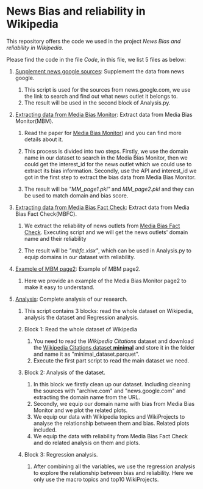 # News Bias and reliability in Wikipedia

This repository offers the code we used in the project *News Bias and reliability in Wikipedia*.

Please find the code in the file *Code*, in this file, we list 5 files as below:
1. [Supplement news google sources](Code/get_news_google_source.py): Supplement the data from news google.

    1. This script is used for the sources from news.google.com, we use the link to search and find out what news outlet it belongs to.
    2. The result will be used in the second block of Analysis.py.
2. [Extracting data from Media Bias Monitor](Code/get_bais_form_MM.py ): Extract data from Media Bias Monitor(MBM).

    1. Read the paper for [Media Bias Monitor](https://www.aaai.org/ocs/index.php/ICWSM/ICWSM18/paper/viewFile/17878/17020)) and you can find more details about it.

    2. This process is divided into two steps. Firstly, we use the domain name in our dataset to search in the Media Bias Monitor, then we could get the interest_id for the news outlet which we could use to extract its bias information. Secondly, use the API and interest_id we got in the first step to extract the bias data from Media Bias Monitor.
    3. The result will be *"MM_page1.pkl"* and *MM_page2.pkl* and they can be used to match domain and bias score. 

3. [Extracting data from Media Bias Fact Check](Code/get_reliability_form_MBFC.py ): Extract data from Media Bias Fact Check(MBFC).

    1. We extract the reliability of news outlets from [Media Bias Fact Check](https://mediabiasfactcheck.com/). Executing script and we will get the news outlets' domain name and their reliability

    2. The result will be *"mbfc.xlsx"*, which can be used in Analysis.py to equip domains in our dataset with reliability.

4. [Example of MBM page2](Code/example_MBM_page2.txt): Example of MBM page2.

    1. Here we provide an example of the Media Bias Monitor page2 to make it easy to understand.

5. [Analysis](Code/Analysis.py): Complete analysis of our research.

    1. This script contains 3 blocks: read the whole dataset on Wikipedia, analysis the dataset and Regression analysis.
    
    2. Block 1: Read the whole dataset of Wikipedia
        1. You need to read the *Wikipedia Citations* dataset and download the [Wikipedia Citations dataset **minimal**](https://github.com/Harshdeep1996/cite-classifications-wiki) and store it in the folder and name it as "minimal_dataset.parquet".
        2. Execute the first part script to read the main dataset we need.
    
    3. Block 2: Analysis of the dataset.
        1. In this block we firstly clean up our dataset. Including cleaning the sources with "archive.com" and "news.google.com" and extracting the domain name from the URL.
        2. Secondly, we equip our domain name with bias from Media Bias Monitor and we plot the related plots.
        3. We equip our data with Wikipedia topics and WikiProjects to analyse the relationship between them and bias. Related plots included.
        4. We equip the data with reliability from Media Bias Fact Check and do related analysis on them and plots.
    
    4. Block 3: Regression analysis.
         1. After combining all the variables, we use the regression analysis to explore the relationship between bias and reliability. Here we only use the macro topics and top10 WikiProjects. 
